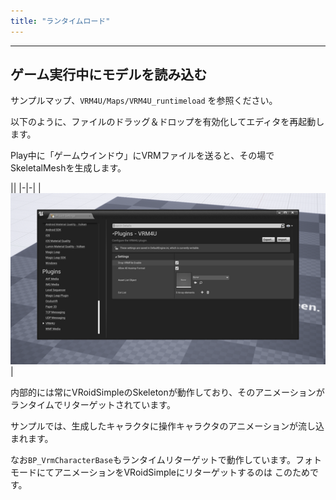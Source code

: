 ```yaml
---
title: "ランタイムロード"
---
```



----

## ゲーム実行中にモデルを読み込む

サンプルマップ、`VRM4U/Maps/VRM4U_runtimeload` を参照ください。

以下のように、ファイルのドラッグ＆ドロップを有効化してエディタを再起動します。

Play中に「ゲームウインドウ」にVRMファイルを送ると、その場でSkeletalMeshを生成します。

||
|-|-|
|[![](./assets/images/small/03b_option.png)](../assets/images/03b_option.png)|


内部的には常にVRoidSimpleのSkeletonが動作しており、そのアニメーションがランタイムでリターゲットされています。

サンプルでは、生成したキャラクタに操作キャラクタのアニメーションが流し込まれます。

なお`BP_VrmCharacterBase`もランタイムリターゲットで動作しています。フォトモードにてアニメーションをVRoidSimpleにリターゲットするのは このためです。

